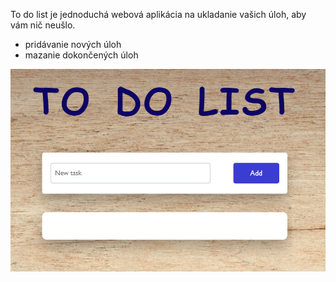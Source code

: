 To do list je jednoduchá webová aplikácia na ukladanie vašich úloh, aby vám nič neušlo.

- pridávanie nových úloh
- mazanie dokončených úloh

![alt text](./img/todolist.png)
